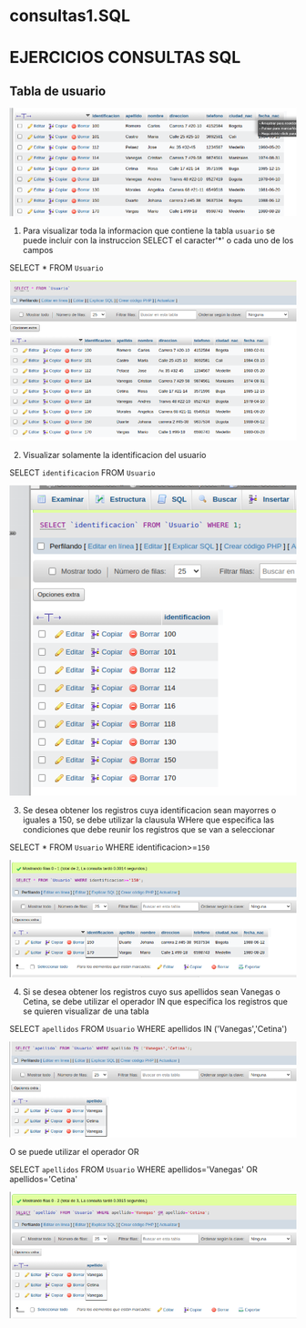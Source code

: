 # consultas1.SQL

# EJERCICIOS CONSULTAS SQL

## Tabla de usuario

![Usuario](img/usuario.png "Usuario")

1. Para visualizar toda la informacion que contiene la tabla `usuario` se puede incluir con la instruccion SELECT el caracter'*' o cada uno de los campos 

SELECT * FROM `Usuario` 

![Consulta1](img/Consulta1.png "Consulta1")

2. Visualizar solamente la identificacion del usuario 

SELECT `identificacion` FROM `Usuario` 

![Consulta2](img/Consulta2.png "Consulta2")

3. Se desea obtener los registros cuya identificacion sean mayorres o iguales a 150, se debe utilizar la clausula WHere que especifica las condiciones que debe reunir los registros que se van a seleccionar 

SELECT * FROM `Usuario` WHERE identificacion>=`150`

![Consulta3](img/Consulta3.png "Consulta3")

4. Si se desea obtener los registros cuyo sus apellidos sean Vanegas o Cetina, se debe utilizar el operador IN que especifica los registros que se quieren visualizar de una tabla

SELECT `apellidos` FROM `Usuario` WHERE apellidos IN ('Vanegas','Cetina')

![Consulta4](img/Consulta4.png "Consulta4")

O se puede utilizar el operador OR 

SELECT `apellidos` FROM `Usuario` WHERE apellidos='Vanegas' OR apellidos='Cetina'

![Consulta4](img/Consulta4.2.png "Consulta4.2")
